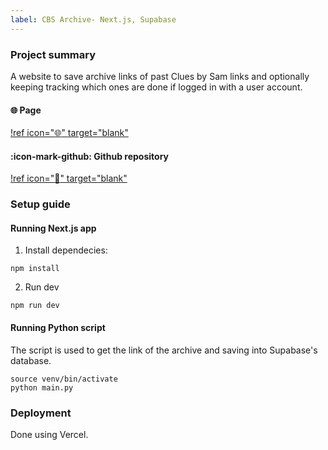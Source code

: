 ```yaml
---
label: CBS Archive- Next.js, Supabase
---
```


### Project summary

A website to save archive links of past Clues by Sam links and optionally keeping tracking which ones are done if logged in with a user account.

#### :globe_with_meridians: Page

[!ref icon=":globe_with_meridians:" target="blank"](https://cbs-archive.vercel.app/)

#### :icon-mark-github: Github repository

[!ref icon=":rocket:" target="blank"](https://github.com/aliciacyy/cbs-archive)

### Setup guide

#### Running Next.js app

1. Install dependecies:

```
npm install
```

2. Run dev

```
npm run dev
```

#### Running Python script

The script is used to get the link of the archive and saving into Supabase's database.

```
source venv/bin/activate
python main.py
```

### Deployment

Done using Vercel.
